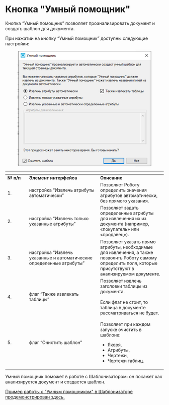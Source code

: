 # Кнопка "Умный помощник"

Кнопка “Умный помощник” позволяет проанализировать документ и создать шаблон для документа.

При нажатии на кнопку “Умный помощник” доступны следующие настройки:

<figure><img src="../../../.gitbook/assets/image (106).png" alt=""><figcaption></figcaption></figure>

<table data-header-hidden><thead><tr><th width="55"></th><th width="212"></th><th></th></tr></thead><tbody><tr><td><strong>№ п/п</strong></td><td><strong>Элемент интерфейса</strong></td><td><strong>Описание</strong></td></tr><tr><td>1.</td><td>настройка “Извлечь атрибуты автоматически”</td><td>Позволяет Роботу определить значения атрибутов автоматически, без прямого указания.</td></tr><tr><td>2.</td><td>настройка “Извлечь только указанные атрибуты”</td><td>Позволяет задать определенные атрибуты для извлечения их из документа (например, «покупатель» или «продавец»).</td></tr><tr><td>3.</td><td>настройка “Извлечь указанные и автоматические определенные атрибуты”</td><td>Позволяет указать прямо атрибуты, необходимые для извлечения, а также позволить Роботу самому определить поля, которые присутствуют в анализируемом документе.</td></tr><tr><td>4.</td><td>флаг “Также извлекать таблицы”</td><td>Позволяет извлечь заголовки таблицы из документа. <br><br>Если флаг не стоит, то таблица в документе рассматриваться не будет.</td></tr><tr><td>5.</td><td>флаг “Очистить шаблон”</td><td><p>Позволяет при каждом запуске очистить в шаблоне:</p><ul><li>Якоря, </li><li>Атрибуты, </li><li>Чертежи, </li><li>Чертежи таблиц.</li></ul></td></tr></tbody></table>

&#x20;Умный помощник поможет в работе с Шаблонизатором: он покажет как анализируется документ и создается шаблон.

[Пример работы с "Умным помощником" в Шаблонизаторе продемонстрирован здесь.](https://sherparpa.ru/ucontent/?xbE0)
